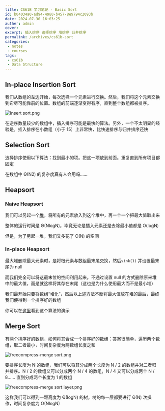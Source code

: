 ```yaml
---
title: CS61B 学习笔记 - Basic Sort
id: b04034a0-ad94-4980-b457-8e9794c2093b
date: 2024-07-30 16:03:25
auther: admin
cover: 
excerpt: 插入排序 选择排序 堆排序 归并排序
permalink: /archives/cs61b-sort
categories:
 - notes
 - courses
tags: 
 - cs61b
 - Data Structure
---
```


## In-place Insertion Sort

我们从数组的左边开始，每次选择一个元素进行交换。然后，我们将这个元素交换到它尽可能靠前的位置。数组的前端逐渐变得有序，直到整个数组都被排序。

![insert sort.png](/upload/insert%20sort.png)

在逆序数量较少的数组中，插入排序可能是最快的算法。另外，一个不太明显的经验是，插入排序在小数组（小于 15）上非常快，比快速排序与归并排序还快

  

## Selection Sort

选择排序使用以下算法：找到最小的项。把这一项放到前面。重复直到所有项目都固定

在数组中 Θ(N2) 的复杂度真有人会用吗......

  

## Heapsort

### Naive Heapsort

我们可以另起一个[堆](https://whalefall.site/archives/cs61b-MinPQ)，将所有的元素放入到这个堆中，再一个一个把最大值取出来

整体的运行时间是 Θ(NlogN)，毕竟无论是插入元素还是去除最小值都是 O(logN)

但是，为了另起一堆，我们又多花了 Θ(N) 的空间

### In-place Heapsort

最大堆删除最大元素时，是将根元素与数组最末尾交换，然后`sink(1)` 并设置最末尾为 null

而我们完全可以将这最末位的空间利用起来，不通过设置 null 的方式删除原来堆中的最大值，而是就这样将其存在末尾（这也是为什么使用最大而不是最小堆）

我们最开始只要将数组“堆化”，然后以上述方法不断将最大值放在堆的最后，最终我们便得到一个排序好的数组

你可以在[这里](https://docs.qq.com/slide/DR01makx4aVBQTlpC)看到这个算法的演示

  

## Merge Sort

有两个排序好的数组，如何将其合成一个排序好的数组：答案很简单，遍历两个数组，取二者最小，时间复杂度为两数组长度之和

![freecompress-merge sort.png](/upload/freecompress-merge%20sort.png)

要排序长度为 N 的数组，我们可以将其分成两个长度为 N / 2 的数组并对二者归并排序。N / 2 的数组又可以分成两个 N / 4 的数组，N / 4 又可以分成两个 N / 8...... 直到分成两个长度为 1 的数组

![freecompress-merge sort layer.png](/upload/freecompress-merge%20sort%20layer.png)

这样我们可以得到一颗高度为 Θ(logN) 的树，树的每一层都要进行 Θ(N) 次操作，时间复杂度为 O(NlogN)